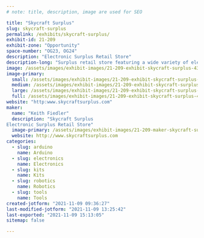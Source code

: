 ```yaml
---
# note: title, description, image are used for SEO

title: "Skycraft Surplus"
slug: skycraft-surplus
permalink: /exhibits/skycraft-surplus/
exhibit-id: 21-209
exhibit-zone: "Opportunity"
space-number: "OG23, OG24"
description: "Electronic Surplus Retail Store"
description-long: "Surplus retail store featuring a wide variety of electronics ie.. wire, tubing, motors, pumps, metals, hardware, arduino&#039;s, solder irons & accessories"
image: /assets/images/exhibit-images/21-209-exhibit-skycraft-surplus-43-saucer-wallpaper-430-large.jpg
image-primary: 
  small: /assets/images/exhibit-images/21-209-exhibit-skycraft-surplus-43-saucer-wallpaper-430-small.jpg
  medium: /assets/images/exhibit-images/21-209-exhibit-skycraft-surplus-43-saucer-wallpaper-430-medium.jpg
  large: /assets/images/exhibit-images/21-209-exhibit-skycraft-surplus-43-saucer-wallpaper-430-large.jpg
  full: /assets/images/exhibit-images/21-209-exhibit-skycraft-surplus-43-saucer-wallpaper-430-full.jpg
website: "http:www.skycraftsurplus.com"
maker: 
  name: "Keith Fiedler"
  description: "Skycraft Surplus
Electronic Surplus Retail Store"
  image-primary: /assets/images/exhibit-images/21-209-maker-skycraft-surplus-saucer-wallpaper-medium.jpg
  website: http://www.skycraftsurplus.com
categories: 
  - slug: arduino
    name: Arduino
  - slug: electronics
    name: Electronics
  - slug: kits
    name: Kits
  - slug: robotics
    name: Robotics
  - slug: tools
    name: Tools
created-jotform: "2021-11-09 09:36:27"
last-modified-jotform: "2021-11-09 13:25:42"
last-exported: "2021-11-09 15:13:05"
sitemap: false

---
```

